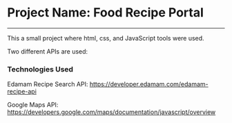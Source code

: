 # Project Name: Food Recipe Portal
___

This a small project where html, css, and JavaScript tools were used. 

Two different APIs are used:
### Technologies Used
Edamam Recipe Search API: https://developer.edamam.com/edamam-recipe-api

Google Maps API: https://developers.google.com/maps/documentation/javascript/overview

